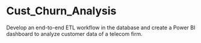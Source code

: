 # Cust_Churn_Analysis
Develop an end-to-end ETL workflow in the database and create a Power BI dashboard to analyze customer data of a telecom firm.
